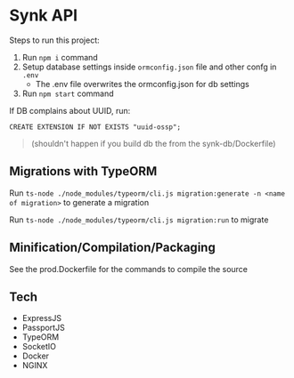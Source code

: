 # Synk API

Steps to run this project:

1. Run `npm i` command
2. Setup database settings inside `ormconfig.json` file and other confg in `.env`
    - The .env file overwrites the ormconfig.json for db settings
3. Run `npm start` command

If DB complains about UUID, run:

`CREATE EXTENSION IF NOT EXISTS "uuid-ossp";`

>(shouldn't happen if you build db the from the synk-db/Dockerfile)

## Migrations with TypeORM

Run `ts-node ./node_modules/typeorm/cli.js migration:generate -n <name of migration>` to generate a migration

Run `ts-node ./node_modules/typeorm/cli.js migration:run` to migrate

## Minification/Compilation/Packaging

See the prod.Dockerfile for the commands to compile the source

## Tech

- ExpressJS
- PassportJS
- TypeORM
- SocketIO
- Docker
- NGINX
